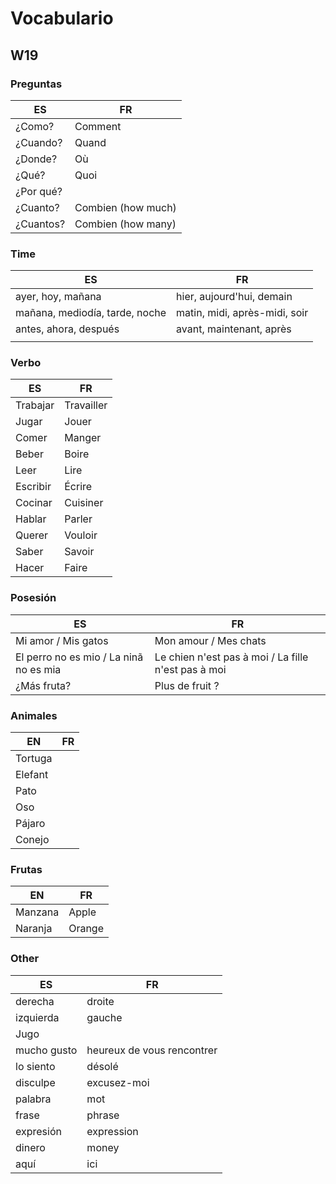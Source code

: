 # Vocabulario

## W19

### Preguntas

| ES | FR |
| -- | --- |
|¿Como?|Comment|
|¿Cuando?|Quand|
|¿Donde?|Où|
|¿Qué?|Quoi|
|¿Por qué?||
|¿Cuanto?|Combien (how much)|
|¿Cuantos?|Combien (how many)|

### Time

| ES | FR |
| -- | --- |
|ayer, hoy, mañana|hier, aujourd'hui, demain|
|mañana, mediodía, tarde, noche|matin, midi, après-midi, soir|
|antes, ahora, después|avant, maintenant, après|
|||

### Verbo

| ES | FR |
| -- | --- |
|Trabajar|Travailler|
|Jugar|Jouer|
|Comer|Manger|
|Beber|Boire|
|Leer|Lire|
|Escribir|Écrire|
|Cocinar|Cuisiner|
|Hablar|Parler|
|Querer|Vouloir|
|Saber|Savoir|
|Hacer|Faire|

### Posesión

| ES | FR |
| -- | --- |
|Mi amor / Mis gatos|Mon amour / Mes chats|
|El perro no es mio / La ninã no es mia|Le chien n'est pas à moi / La fille n'est pas à moi|
|¿Más fruta?|Plus de fruit ?|

### Animales

| EN | FR |
| -- | --- |
|Tortuga||
|Elefant||
|Pato||
|Oso||
|Pájaro||
|Conejo||

### Frutas

| EN | FR |
| -- | --- |
|Manzana|Apple|
|Naranja|Orange|

### Other

| ES | FR |
| -- | --- |
|derecha|droite|
|izquierda|gauche|
|Jugo||
|mucho gusto|heureux de vous rencontrer|
|lo siento|désolé|
|disculpe|excusez-moi|
|palabra|mot|
|frase|phrase|
|expresión|expression|
|dinero|money|
|aquí|ici|
